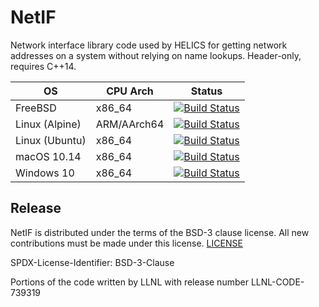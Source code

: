 # NetIF
Network interface library code used by HELICS for getting network addresses on a system without relying on name lookups. Header-only, requires C++14.

OS              | CPU Arch      | Status
--------------- | ------------- | -------------
FreeBSD         | x86_64        | [![Build Status](http://api.cirrus-ci.com/github/GMLC-TDC/netif.svg)](https://cirrus-ci.com/github/GMLC-TDC/netif)
Linux (Alpine)  | ARM/AArch64   | [![Build Status](https://cloud.drone.io/api/badges/GMLC-TDC/netif/status.svg)](https://cloud.drone.io/GMLC-TDC/netif)
Linux (Ubuntu)  | x86_64        | [![Build Status](https://dev.azure.com/HELICS-test/netif/_apis/build/status/GMLC-TDC.netif?branchName=master)](https://dev.azure.com/HELICS-test/netif/_build/latest?definitionId=1&branchName=master)
macOS 10.14     | x86_64        | [![Build Status](https://dev.azure.com/HELICS-test/netif/_apis/build/status/GMLC-TDC.netif?branchName=master)](https://dev.azure.com/HELICS-test/netif/_build/latest?definitionId=1&branchName=master)
Windows 10      | x86_64        | [![Build Status](https://dev.azure.com/HELICS-test/netif/_apis/build/status/GMLC-TDC.netif?branchName=master)](https://dev.azure.com/HELICS-test/netif/_build/latest?definitionId=1&branchName=master)


## Release
NetIF is distributed under the terms of the BSD-3 clause license. All new
contributions must be made under this license. [LICENSE](LICENSE)

SPDX-License-Identifier: BSD-3-Clause

Portions of the code written by LLNL with release number LLNL-CODE-739319
